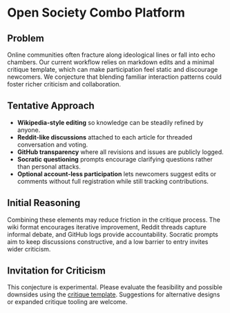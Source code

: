 # Open Society Combo Platform

## Problem
Online communities often fracture along ideological lines or fall into echo chambers. Our current workflow relies on markdown edits and a minimal critique template, which can make participation feel static and discourage newcomers. We conjecture that blending familiar interaction patterns could foster richer criticism and collaboration.

## Tentative Approach
- **Wikipedia-style editing** so knowledge can be steadily refined by anyone.
- **Reddit-like discussions** attached to each article for threaded conversation and voting.
- **GitHub transparency** where all revisions and issues are publicly logged.
- **Socratic questioning** prompts encourage clarifying questions rather than personal attacks.
- **Optional account-less participation** lets newcomers suggest edits or comments without full registration while still tracking contributions.

## Initial Reasoning
Combining these elements may reduce friction in the critique process. The wiki format encourages iterative improvement, Reddit threads capture informal debate, and GitHub logs provide accountability. Socratic prompts aim to keep discussions constructive, and a low barrier to entry invites wider criticism.

## Invitation for Criticism
This conjecture is experimental. Please evaluate the feasibility and possible downsides using the [critique template](../templates/critique_template.md). Suggestions for alternative designs or expanded critique tooling are welcome.
